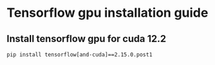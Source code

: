 # Tensorflow gpu installation guide

## Install tensorflow gpu for cuda 12.2

```shell
pip install tensorflow[and-cuda]==2.15.0.post1
```